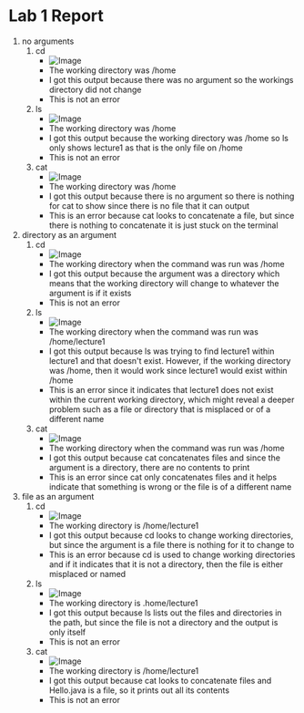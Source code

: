 # Lab 1 Report  
1. no arguments
   1. cd
      * ![Image]()
      * The working directory was /home
      * I got this output because there was no argument so the workings directory did not change
      * This is not an error
   2. ls
      * ![Image]()
      * The working directory was /home
      * I got this output because the working directory was /home so ls only shows lecture1 as that is the only file on /home
      * This is not an error
   3. cat
      * ![Image]()
      * The working directory was /home
      * I got this output because there is no argument so there is nothing for cat to show since there is no file that it can output
      * This is an error because cat looks to concatenate a file, but since there is nothing to concatenate it is just stuck on the terminal
2. directory as an argument
   1. cd
      * ![Image]()
      * The working directory when the command was run was /home
      * I got this output because the argument was a directory which means that the working directory will change to whatever the argument is if it exists
      * This is not an error
   2. ls
      * ![Image]()
      * The working directory when the command was run was /home/lecture1
      * I got this output because ls was trying to find lecture1 within lecture1 and that doesn't exist. However, if the working directory was /home, then it would work since lecture1 would exist within /home
      * This is an error since it indicates that lecture1 does not exist within the current working directory, which might reveal a deeper problem such as a file or directory that is misplaced or of a different name
   3. cat
      * ![Image]()
      * The working directory when the command was run was /home
      * I got this output because cat concatenates files and since the argument is a directory, there are no contents to print
      * This is an error since cat only concatenates files and it helps indicate that something is wrong or the file is of a different name
3. file as an argument
   1. cd
      * ![Image]()
      * The working directory is /home/lecture1
      * I got this output because cd looks to change working directories, but since the argument is a file there is nothing for it to change to
      * This is an error because cd is used to change working directories and if it indicates that it is not a directory, then the file is either misplaced or named
   2. ls
      * ![Image]()
      * The working directory is .home/lecture1
      * I got this output because ls lists out the files and directories in the path, but since the file is not a directory and the output is only itself
      * This is not an error
   3. cat
      * ![Image]()
      * The working directory is /home/lecture1
      * I got this output because cat looks to concatenate files and Hello.java is a file, so it prints out all its contents
      * This is not an error
